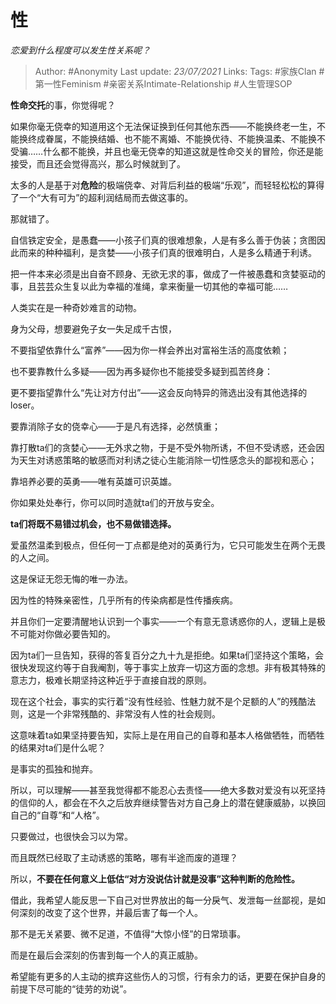 # 性
*恋爱到什么程度可以发生性关系呢？*

> Author: #Anonymity
Last update: *23/07/2021* 
Links:
Tags:  #家族Clan #第一性Feminism #亲密关系Intimate-Relationship #人生管理SOP 



**性命交托**的事，你觉得呢？

如果你毫无侥幸的知道用这个无法保证换到任何其他东西——不能换终老一生，不能换终成眷属，不能换结婚、也不能不离婚、不能换优待、不能换温柔、不能换不受骗……什么都不能换，并且也毫无侥幸的知道这就是性命交关的冒险，你还是能接受，而且还会觉得高兴，那么时候就到了。

太多的人是基于对**危险**的极端侥幸、对背后利益的极端“乐观”，而轻轻松松的算得了一个“大有可为”的超利润结局而去做这事的。

那就错了。

自信铁定安全，是愚蠢——小孩子们真的很难想象，人是有多么善于伪装；贪图因此而来的种种福利，是贪婪——小孩子们真的很难明白，人是多么精通于利诱。

把一件本来必须是出自奋不顾身、无欲无求的事，做成了一件被愚蠢和贪婪驱动的事，且芸芸众生复以此为幸福的准绳，拿来衡量一切其他的幸福可能……

人类实在是一种奇妙难言的动物。

身为父母，想要避免子女一失足成千古恨，

不要指望依靠什么“富养”——因为你一样会养出对富裕生活的高度依赖；

也不要靠教什么多疑——因为再多疑你也不能接受多疑到孤苦终身：

更不要指望靠什么“先让对方付出”——这会反向特异的筛选出没有其他选择的loser。

要靠消除子女的侥幸心——于是凡有选择，必然慎重；

靠打散ta们的贪婪心——无外求之物，于是不受外物所诱，不但不受诱惑，还会因为天生对诱惑策略的敏感而对利诱之徒心生能消除一切性感念头的鄙视和恶心；

靠培养必要的英勇——唯有英雄可识英雄。

你如果处处奉行，你可以同时造就ta们的开放与安全。

**ta们将既不易错过机会，也不易做错选择。**

爱虽然温柔到极点，但任何一丁点都是绝对的英勇行为，它只可能发生在两个无畏的人之间。

这是保证无怨无悔的唯一办法。

因为性的特殊亲密性，几乎所有的传染病都是性传播疾病。

并且你们一定要清醒地认识到一个事实——一个有意无意诱惑你的人，逻辑上是极不可能对你做必要告知的。

因为ta们一旦告知，获得的答复百分之九十九是拒绝。如果ta们坚持这个策略，会很快发现这约等于自我阉割，等于事实上放弃一切这方面的念想。非有极其特殊的意志力，极难长期坚持这种近乎于直接自戕的原则。

现在这个社会，事实的实行着“没有性经验、性魅力就不是个足额的人”的残酷法则，这是一个非常残酷的、非常没有人性的社会规则。

这意味着ta如果坚持要告知，实际上是在用自己的自尊和基本人格做牺牲，而牺牲的结果对ta们是什么呢？

是事实的孤独和抛弃。

所以，可以理解——甚至我觉得都不能忍心去责怪——绝大多数对爱没有以死坚持的信仰的人，都会在不久之后放弃继续警告对方自己身上的潜在健康威胁，以换回自己的“自尊”和“人格”。

只要做过，也很快会习以为常。

而且既然已经取了主动诱惑的策略，哪有半途而废的道理？

所以，**不要在任何意义上低估“对方没说估计就是没事”这种判断的危险性。**

借此，我希望人能反思一下自己对世界放出的每一分戾气、发泄每一丝鄙视，是如何深刻的改变了这个世界，并最后害了每一个人。

那不是无关紧要、微不足道，不值得“大惊小怪”的日常琐事。

而是在最后会深刻的伤害到每一个人的真正威胁。

希望能有更多的人主动的摈弃这些伤人的习惯，行有余力的话，更要在保护自身的前提下尽可能的“徒劳的劝说”。



